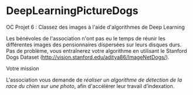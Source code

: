 # DeepLearningPictureDogs
OC Projet 6 : Classez des images à l'aide d'algorithmes de Deep Learning

Les bénévoles de l'association n'ont pas eu le temps de réunir les différentes images des pensionnaires dispersées sur leurs disques durs. Pas de problème, vous entraînerez votre algorithme en utilisant le Stanford Dogs Dataset (http://vision.stanford.edu/aditya86/ImageNetDogs/).

Votre mission

L'association vous demande de *réaliser un algorithme de détection de la race du chien sur une photo*, afin d'accélérer leur travail d’indexation.
